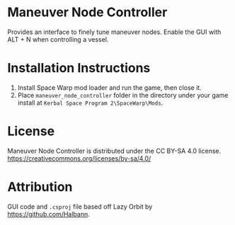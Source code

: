 # Maneuver Node Controller
 Provides an interface to finely tune maneuver nodes. Enable the GUI with ALT + N when controlling a vessel.
 
 # Installation Instructions
 1. Install Space Warp mod loader and run the game, then close it.
 2. Place `maneuver_node_controller` folder in the directory under your game install at `Kerbal Space Program 2\SpaceWarp\Mods`.

# License
Maneuver Node Controller is distributed under the CC BY-SA 4.0 license.
https://creativecommons.org/licenses/by-sa/4.0/

# Attribution
GUI code and `.csproj` file based off Lazy Orbit by https://github.com/Halbann.
